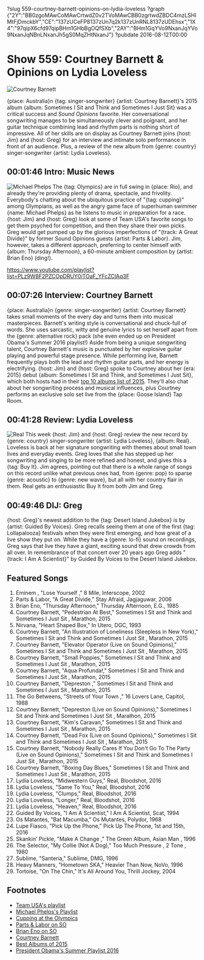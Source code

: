 ?slug 559-courtney-barnett-opinions-on-lydia-loveless
?graph {"2Y":"BB0zgoMAwCoMAwCrtwdZ0v2TVoMAwCBB0zgrtwdZBDC4mzLSHlMtFjDmckbY","CE":"137zUCeFP8137zUn7q2k137zUnRNL8137zUDEhsx","1X4":"97qipX6cfd97qipBHm1GHbBgOQfSXb","2AY":"BHm1GqYVo9NxanJqYVo9NxanJqNBnLNxanJh5gS0MqZHtNxanJ"}
?pubdate 2016-08-12T00:00
# Show 559: Courtney Barnett & Opinions on Lydia Loveless

![Courtney Barnett](https://static.soundopinions.org/images/2016/courtneybarnett_web.jpg)

{place: Australia}n {tag: singer-songwriter} {artist: Courtney Barnett}'s 2015 album {album: Sometimes I Sit and Think and Sometimes I Just Sit} was a critical success and *Sound Opinions* favorite. Her conversational songwriting manages to be simultaneously clever and poignant, and her guitar technique combining lead and rhythm parts is nothing short of impressive. All of her skills are on display as Courtney Barnett joins {host: Jim} and {host: Greg} for an interview and intimate solo performance in front of an audience. Plus, a review of the new album from {genre: country} singer-songwriter {artist: Lydia Loveless}.


## 00:01:46 Intro: Music News
![Michael Phelps](https://static.soundopinions.org/assets/559/2Y0.jpg)
The {tag: Olympics} are in full swing in {place: Rio}, and already they're providing plenty of drama, spectacle, and frivolity. Everybody's chatting about the ubiquitous practice of "{tag: cupping}" among Olympians, as well as the angry game face of superhuman swimmer {name: Michael Phelps} as he listens to music in preparation for a race. {host: Jim} and {host: Greg} look at some of Team USA's favorite songs to get them psyched for competition, and then they share their own picks. Greg would get pumped up by the glorious imperfections of "{track: A Great Divide}" by former Sound Opinions guests {artist: Parts & Labor}. Jim, however, takes a different approach, preferring to center himself with {album: Thursday Afternoon}, a 60-minute ambient composition by {artist: Brian Eno} (ding!).

https://www.youtube.com/playlist?list=PLz9W8F2PZCOpDRUY0iTOaF_YFcZClAq3F

## 00:07:26 Interview: Courtney Barnett
{place: Australia}n {genre: singer-songwriter} {artist: Courtney Barnett} takes small moments of the every day and turns them into musical masterpieces. Barnett's writing style is conversational and chuck-full of words. She uses sarcastic, witty and genuine lyrics to set herself apart from the {genre: alternative rock} pack (she even ended up on President Obama's Summer 2016 playlist!) Aside from being a unique songwriting talent, Courtney Barnett's music is punctuated by her explosive guitar playing and powerful stage presence. While performing live, Barnett frequently plays both the lead and rhythm guitar parts, and her energy is electrifying. {host: Jim} and {host: Greg} spoke to Courtney about her {era: 2015} debut {album: Sometimes I Sit and Think, and Sometimes I Just Sit}, which both hosts had in their [top 10 albums list of 2015](/show/524). They'll also chat about her songwriting process and musical influences, plus Courtney performs an exclusive solo set live from the {place: Goose Island} Tap Room.

## 00:41:28 Review: Lydia Loveless
![Real](https://static.soundopinions.org/assets/559/1X40.jpg)
This week {host: Jim} and {host: Greg} review the new record by {genre: country} singer-songwriter {artist: Lydia Loveless}, {album: Real}. Loveless is back at her signature songwriting with themes about small town lives and everyday events. Greg loves that she has stepped up her songwriting and singing to be more refined and honest, and gives this a {tag: Buy It}. Jim agrees, pointing out that there is a whole range of songs on this record unlike what previous ones had, from {genre: pop} to sparse {genre: acoustic} to {genre: new wave}, but all with her country flair in them. Real gets an enthusiastic Buy It from both Jim and Greg.



## 00:49:46 DIJ: Greg
{host: Greg}'s newest addition to the {tag: Desert Island Jukebox} is by {artist: Guided By Voices}. Greg recalls seeing them at one of the first {tag: Lollapalooza} festivals when they were first emerging, and how great of a live show they put on. While they have a {genre: lo-fi} sound on recordings, Greg says that live they have a giant, exciting sound that drew crowds from all over. In remembrance of that concert over 20 years ago Greg adds "{track: I Am A Scientist}" by Guided By Voices to the Desert Island Jukebox. 


## Featured Songs
1. Eminem , "Lose Yourself ," 8 Mile, Interscope, 2002
1. Parts & Labor, "A Great Divide," Stay Afraid, Jagjaguwar, 2006
1. Brian Eno, "Thursday Afternoon," Thursday Afternoon, E.G., 1985
1. Courtney Barnett, "Pedestrian At Best," Sometimes I Sit and Think and Sometimes I Just Sit , Marathon, 2015
1. Nirvana, "Heart Shaped Box," In Utero, DGC, 1993
1. Courtney Barnett, "An Illustration of Loneliness (Sleepless in New York)," Sometimes I Sit and Think and Sometimes I Just Sit , Marathon, 2015
1. Courtney Barnett, "Elevator Operator (Live on Sound Opinions)," Sometimes I Sit and Think and Sometimes I Just Sit , Marathon, 2015
1. Courtney Barnett, "Small Poppies," Sometimes I Sit and Think and Sometimes I Just Sit , Marathon, 2015
1. Courtney Barnett, "Aqua Profunda!," Sometimes I Sit and Think and Sometimes I Just Sit , Marathon, 2015
1. Courtney Barnett, "Depreston ," Sometimes I Sit and Think and Sometimes I Just Sit , Marathon, 2015
1. The Go Betweens, "Streets of Your Town ," 16 Lovers Lane, Capitol, 1988
1. Courtney Barnett, "Depreston (Live on Sound Opinions)," Sometimes I Sit and Think and Sometimes I Just Sit , Marathon, 2015
1. Courtney Barnett, "Kim's Caravan," Sometimes I Sit and Think and Sometimes I Just Sit , Marathon, 2015
1. Courtney Barnett, "Dead Fox (Live on Sound Opinions)," Sometimes I Sit and Think and Sometimes I Just Sit , Marathon, 2015
1. Courtney Barnett, "Nobody Really Cares If You Don't Go To The Party (Live on Sound Opinions)," Sometimes I Sit and Think and Sometimes I Just Sit , Marathon, 2015
1. Courtney Barnett, "Boxing Day Blues," Sometimes I Sit and Think and Sometimes I Just Sit , Marathon, 2015
1. Lydia Loveless, "Midwestern Guys," Real, Bloodshot, 2016
1. Lydia Loveless, "Same To You," Real, Bloodshot, 2016
1. Lydia Loveless, "Clumps," Real, Bloodshot, 2016
1. Lydia Loveless, "Longer," Real, Bloodshot, 2016
1. Lydia Loveless, "Heaven," Real, Bloodshot, 2016
1. Guided By Voices, "I Am A Scientist," I Am A Scientist, Scat, 1994
1. Os Matantes, "Bat Macumba," Os Mutantes, Polydor, 1968
1. Lupe Fiasco, "Pick Up  the Phone," Pick Up The Phone, 1st and 15th, 2016
1. Skankin' Pickle, "Make A Change ," The Green Album, Asian Man , 1996
1. The Selector, "My Collie (Not A Dog)," Too Much Pressure , 2 Tone , 1980
1. Sublime, "Santeria," Sublime, DMG, 1996
1. Heavy Manners, "Hometown SKA," Heavier Than Now, NoVo, 1996
1. Tortoise, "On The Chin," It's All Around You, Thrill Jockey, 2004 

## Footnotes
- [Team USA's playlist](http://www.teamusa.org/News/2016/June/22/Whats-Really-Playing-On-Team-USA-Athletes-Headphones)
- [Michael Phelps's Playlist](http://www.nytimes.com/2016/08/08/sports/olympics/michael-phelps-swimming-rio-2016-relishes-new-reality.html)
- [Cupping at the Olympics](http://well.blogs.nytimes.com/2016/08/08/what-are-the-purple-dots-on-michael-phelps-cupping-has-an-olympic-moment/)
- [Parts & Labor on SO](/show/78)
- [Brian Eno on SO](/show/310/)
- [Courtney Barnett](http://socialhub.courtneybarnett.com.au/)
- [Best Albums of 2015](/show/524)
- [President Obama's Summer Playlist 2016](https://twitter.com/POTUS/status/763744742072913920/photo/1?ref_src=twsrc%5Etfw)
